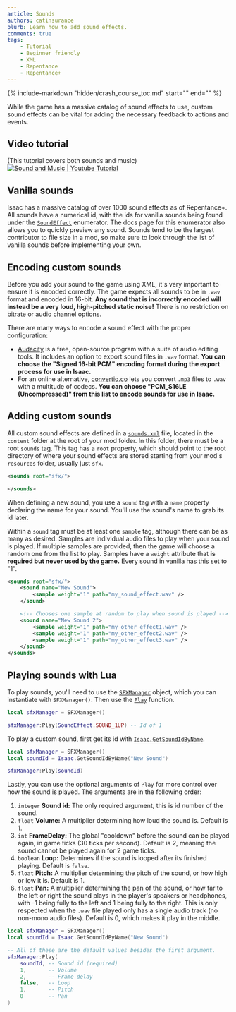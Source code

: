 ```yaml
---
article: Sounds
authors: catinsurance
blurb: Learn how to add sound effects.
comments: true
tags:
    - Tutorial
    - Beginner friendly
    - XML
    - Repentance
    - Repentance+
---
```


{% include-markdown "hidden/crash_course_toc.md" start="<!-- start -->" end="<!-- end -->" %}

While the game has a massive catalog of sound effects to use, custom sound effects can be vital for adding the necessary feedback to actions and events.

## Video tutorial
(This tutorial covers both sounds and music)
[![Sound and Music | Youtube Tutorial](https://img.youtube.com/vi/qJB74iaRCf8/0.jpg)](https://youtu.be/qJB74iaRCf8 "Video tutorial")

## Vanilla sounds
Isaac has a massive catalog of over 1000 sound effects as of Repentance+. All sounds have a numerical id, with the ids for vanilla sounds being found under the [`SoundEffect`](https://wofsauge.github.io/IsaacDocs/rep/enums/SoundEffect.html) enumerator. The docs page for this enumerator also allows you to quickly preview any sound. Sounds tend to be the largest contributor to file size in a mod, so make sure to look through the list of vanilla sounds before implementing your own.

## Encoding custom sounds
Before you add your sound to the game using XML, it's very important to ensure it is encoded correctly. The game expects all sounds to be in `.wav` format and encoded in 16-bit. **Any sound that is incorrectly encoded will instead be a very loud, high-pitched static noise!** There is no restriction on bitrate or audio channel options.

There are many ways to encode a sound effect with the proper configuration:

- [Audacity](https://www.audacityteam.org/download/) is a free, open-source program with a suite of audio editing tools. It includes an option to export sound files in `.wav` format. **You can choose the "Signed 16-bit PCM" encoding format during the export process for use in Isaac.**
- For an online alternative, [convertio.co](https://convertio.co/mp3-wav/) lets you convert `.mp3` files to `.wav` with a multitude of codecs. **You can choose "PCM_S16LE (Uncompressed)" from this list to encode sounds for use in Isaac.**

## Adding custom sounds
All custom sound effects are defined in a [`sounds.xml`](https://wofsauge.github.io/IsaacDocs/rep/xml/sounds.html) file, located in the `content` folder at the root of your mod folder. In this folder, there must be a root `sounds` tag. This tag has a `root` property, which should point to the root directory of where your sound effects are stored starting from your mod's `resources` folder, usually just `sfx`.

```xml
<sounds root="sfx/">

</sounds>
```

When defining a new sound, you use a `sound` tag with a `name` property declaring the name for your sound. You'll use the sound's name to grab its id later.

Within a `sound` tag must be at least one `sample` tag, although there can be as many as desired. Samples are individual audio files to play when your sound is played. If multiple samples are provided, then the game will choose a random one from the list to play. Samples have a `weight` attribute that **is required but never used by the game.** Every sound in vanilla has this set to "1".

```xml
<sounds root="sfx/">
    <sound name="New Sound">
        <sample weight="1" path="my_sound_effect.wav" />
    </sound>

    <!-- Chooses one sample at random to play when sound is played -->
    <sound name="New Sound 2">
        <sample weight="1" path="my_other_effect1.wav" />
        <sample weight="1" path="my_other_effect2.wav" />
        <sample weight="1" path="my_other_effect3.wav" />
    </sound>
</sounds>
```

## Playing sounds with Lua
To play sounds, you'll need to use the [`SFXManager`](https://wofsauge.github.io/IsaacDocs/rep/SFXManager.html) object, which you can instantiate with `SFXManager()`. Then use the [`Play`](https://wofsauge.github.io/IsaacDocs/rep/SFXManager.html#play) function.

```lua
local sfxManager = SFXManager()

sfxManager:Play(SoundEffect.SOUND_1UP) -- Id of 1
```

To play a custom sound, first get its id with [`Isaac.GetSoundIdByName`](https://wofsauge.github.io/IsaacDocs/rep/Isaac.html#getsoundidbyname).

```lua
local sfxManager = SFXManager()
local soundId = Isaac.GetSoundIdByName("New Sound")

sfxManager:Play(soundId)
```

Lastly, you can use the optional arguments of `Play` for more control over how the sound is played. The arguments are in the following order:

1. `integer` **Sound id:** The only required argument, this is id number of the sound.
2. `float` **Volume:** A multiplier determining how loud the sound is. Default is 1.
3. `int` **FrameDelay:** The global "cooldown" before the sound can be played again, in game ticks (30 ticks per second). Default is 2, meaning the sound cannot be played again for 2 game ticks.
4. `boolean` **Loop:** Determines if the sound is looped after its finished playing. Default is `false`.
5. `float` **Pitch:** A multiplier determining the pitch of the sound, or how high or low it is. Default is 1.
6. `float` **Pan:** A multiplier determining the pan of the sound, or how far to the left or right the sound plays in the player's speakers or headphones, with -1 being fully to the left and 1 being fully to the right. This is only respected when the `.wav` file played only has a single audio track (no non-mono audio files). Default is 0, which makes it play in the middle. 

```lua
local sfxManager = SFXManager()
local soundId = Isaac.GetSoundIdByName("New Sound")

-- All of these are the default values besides the first argument.
sfxManager:Play(
    soundId, -- Sound id (required)
    1,       -- Volume
    2,       -- Frame delay
    false,   -- Loop
    1,       -- Pitch
    0        -- Pan
)
```
